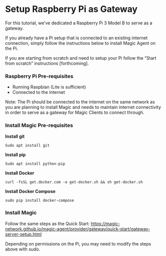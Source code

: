 # Setup Raspberry Pi as Gateway

For this tutorial, we’ve dedicated a Raspberry Pi 3 Model B to serve as a gateway. 

If you already have a Pi setup that is connected to an existing internet connection, simply follow the instructions below to install Magic Agent on the Pi.

If you are starting from scratch and need to setup your Pi follow the “Start from scratch” instructions [forthcoming].


### Raspberry Pi Pre-requisites
- Running Raspbian (Lite is sufficient)
- Connected to the internet

Note: The Pi should be connected to the internet on the same network as you are planning to install Magic and needs to maintain internet connectivity in order to serve as a gateway for Magic Clients to connect through.

### Install Magic Pre-requisites
**Install git**

```Sudo apt install git```

**Install pip**

```Sudo apt install python-pip```

**Install Docker**

```curl -fsSL get.docker.com -o get-docker.sh && sh get-docker.sh```

**Install Docker Compose**

```sudo pip install docker-compose```

### Install Magic
Follow the same steps as the Quick Start:
https://magic-network.github.io/magic-agent/provider/gateway/quick-start/gateway-server-setup.html

Depending on permissions on the Pi, you may need to modify the steps above with sudo.
